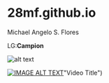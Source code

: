 # 28mf.github.io
Michael Angelo S. Flores

LG:**Campion**

![alt text](https://i.kym-cdn.com/entries/icons/facebook/000/031/003/cover3.jpg)

[![IMAGE ALT TEXT](https://www.youtube.com/watch?v=j3FzkEoIQBw)](https://www.youtube.com/watch?v=j3FzkEoIQBw)"Video Title")
